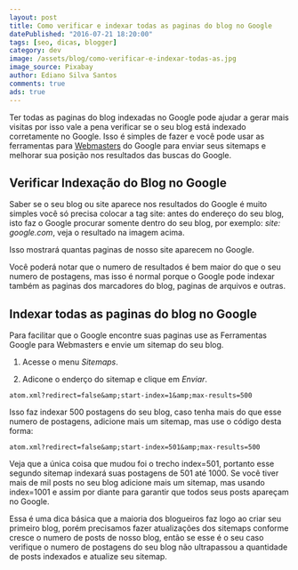 ```yaml
---
layout: post
title: Como verificar e indexar todas as paginas do blog no Google
datePublished: "2016-07-21 18:20:00"
tags: [seo, dicas, blogger]
category: dev
image: /assets/blog/como-verificar-e-indexar-todas-as.jpg
image_source: Pixabay
author: Ediano Silva Santos
comments: true
ads: true
---
```


Ter todas as paginas do blog indexadas no Google pode ajudar a gerar mais visitas por isso vale a pena verificar se o seu blog está indexado corretamente no Google. Isso é simples de fazer e você pode usar as ferramentas para <a href="http://www.google.com/webmasters" target="_blank" rel="nofollow noopener noreferrer">Webmasters</a> do Google para enviar seus sitemaps e melhorar sua posição nos resultados das buscas do Google.

## Verificar Indexação do Blog no Google
Saber se o seu blog ou site aparece nos resultados do Google é muito simples você só precisa colocar a tag site: antes do endereço do seu blog, isto faz o Google procurar somente dentro do seu blog, por exemplo: *site: google.com*, veja o resultado na imagem acima.

Isso mostrará quantas paginas de nosso site aparecem no Google.

Você poderá notar que o numero de resultados é bem maior do que o seu numero de postagens, mas isso é normal porque o Google pode indexar também as paginas dos marcadores do blog, paginas de arquivos e outras.

## Indexar todas as paginas do blog no Google
Para facilitar que o Google encontre suas paginas use as Ferramentas Google para Webmasters e envie um sitemap do seu blog.

1. Acesse o menu *Sitemaps*.

2. Adicone o enderço do sitemap e clique em *Enviar*.

```
atom.xml?redirect=false&amp;start-index=1&amp;max-results=500
```

Isso faz indexar 500 postagens do seu blog, caso tenha mais do que esse numero de postagens, adicione mais um sitemap, mas use o código desta forma:

```
atom.xml?redirect=false&amp;start-index=501&amp;max-results=500
```

Veja que a única coisa que mudou foi o trecho index=501, portanto esse segundo sitemap indexará suas postagens de 501 até 1000. Se você tiver mais de mil posts no seu blog adicione mais um sitemap, mas usando index=1001 e assim por diante para garantir que todos seus posts apareçam no Google.

Essa é uma dica básica que a maioria dos blogueiros faz logo ao criar seu primeiro blog, porém precisamos fazer atualizações dos sitemaps conforme cresce o numero de posts de nosso blog, então se esse é o seu caso verifique o numero de postagens do seu blog não ultrapassou a quantidade de posts indexados e atualize seu sitemap.